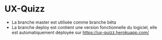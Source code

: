 # UX-Quizz

- La branche master est utilisée comme branche bêta
- La branche deploy est contient une version fonctionnelle du logiciel, elle est automatiquement déployée sur https://ux-quizz.herokuapp.com/